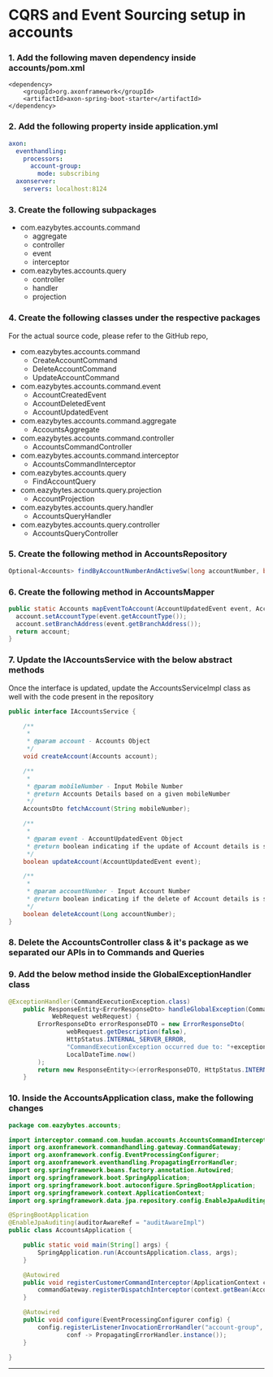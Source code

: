 # CQRS and Event Sourcing setup in accounts

### 1. Add the following maven dependency inside **accounts/pom.xml**

```
<dependency>
    <groupId>org.axonframework</groupId>
    <artifactId>axon-spring-boot-starter</artifactId>
</dependency>
```
### 2. Add the following property inside application.yml

```yaml
axon:
  eventhandling:
    processors:
      account-group:
        mode: subscribing
  axonserver:
    servers: localhost:8124
```
### 3. Create the following subpackages
  - com.eazybytes.accounts.command
    -   aggregate
    - controller
    - event
    - interceptor
- com.eazybytes.accounts.query
  - controller
  - handler
  - projection

### 4. Create the following classes under the respective packages
For the actual source code, please refer to the GitHub repo,
  - com.eazybytes.accounts.command
    - CreateAccountCommand
    - DeleteAccountCommand
    - UpdateAccountCommand
- com.eazybytes.accounts.command.event
  - AccountCreatedEvent
  - AccountDeletedEvent
  - AccountUpdatedEvent
- com.eazybytes.accounts.command.aggregate
  - AccountsAggregate
- com.eazybytes.accounts.command.controller
  - AccountsCommandController
- com.eazybytes.accounts.command.interceptor
  - AccountsCommandInterceptor
- com.eazybytes.accounts.query
  - FindAccountQuery
- com.eazybytes.accounts.query.projection
  - AccountProjection
- com.eazybytes.accounts.query.handler
  - AccountsQueryHandler
- com.eazybytes.accounts.query.controller
  - AccountsQueryController

### 5. Create the following method in AccountsRepository

```java
Optional<Accounts> findByAccountNumberAndActiveSw(long accountNumber, boolean active);
```

### 6. Create the following method in AccountsMapper

```java
public static Accounts mapEventToAccount(AccountUpdatedEvent event, Accounts account) {
  account.setAccountType(event.getAccountType());
  account.setBranchAddress(event.getBranchAddress());
  return account;
}
```

### 7. Update the IAccountsService with the below abstract methods

Once the interface is updated, update the AccountsServiceImpl class as well with the code present in the repository

```java
public interface IAccountsService {

    /**
     *
     * @param account - Accounts Object
     */
    void createAccount(Accounts account);

    /**
     *
     * @param mobileNumber - Input Mobile Number
     * @return Accounts Details based on a given mobileNumber
     */
    AccountsDto fetchAccount(String mobileNumber);

    /**
     *
     * @param event - AccountUpdatedEvent Object
     * @return boolean indicating if the update of Account details is successful or not
     */
    boolean updateAccount(AccountUpdatedEvent event);

    /**
     *
     * @param accountNumber - Input Account Number
     * @return boolean indicating if the delete of Account details is successful or not
     */
    boolean deleteAccount(Long accountNumber);
}
```

### 8. Delete the AccountsController class & it's package as we separated our APIs in to Commands and Queries

### 9. Add the below method inside the GlobalExceptionHandler class

```java
@ExceptionHandler(CommandExecutionException.class)
    public ResponseEntity<ErrorResponseDto> handleGlobalException(CommandExecutionException exception,
            WebRequest webRequest) {
        ErrorResponseDto errorResponseDTO = new ErrorResponseDto(
                webRequest.getDescription(false),
                HttpStatus.INTERNAL_SERVER_ERROR,
                "CommandExecutionException occurred due to: "+exception.getMessage(),
                LocalDateTime.now()
        );
        return new ResponseEntity<>(errorResponseDTO, HttpStatus.INTERNAL_SERVER_ERROR);
    }
```

### 10. Inside the AccountsApplication class, make the following changes

```java
package com.eazybytes.accounts;

import interceptor.command.com.huudan.accounts.AccountsCommandInterceptor;
import org.axonframework.commandhandling.gateway.CommandGateway;
import org.axonframework.config.EventProcessingConfigurer;
import org.axonframework.eventhandling.PropagatingErrorHandler;
import org.springframework.beans.factory.annotation.Autowired;
import org.springframework.boot.SpringApplication;
import org.springframework.boot.autoconfigure.SpringBootApplication;
import org.springframework.context.ApplicationContext;
import org.springframework.data.jpa.repository.config.EnableJpaAuditing;

@SpringBootApplication
@EnableJpaAuditing(auditorAwareRef = "auditAwareImpl")
public class AccountsApplication {

    public static void main(String[] args) {
        SpringApplication.run(AccountsApplication.class, args);
    }

    @Autowired
    public void registerCustomerCommandInterceptor(ApplicationContext context, CommandGateway commandGateway) {
        commandGateway.registerDispatchInterceptor(context.getBean(AccountsCommandInterceptor.class));
    }

    @Autowired
    public void configure(EventProcessingConfigurer config) {
        config.registerListenerInvocationErrorHandler("account-group",
                conf -> PropagatingErrorHandler.instance());
    }

}
```

---